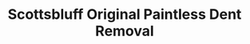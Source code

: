 ---
title: "Scottsbluff Original Paintless Dent Removal"
url: /scottsbluff/scottsbluff-original-paintless-dent-removal/
shop: car repair
---